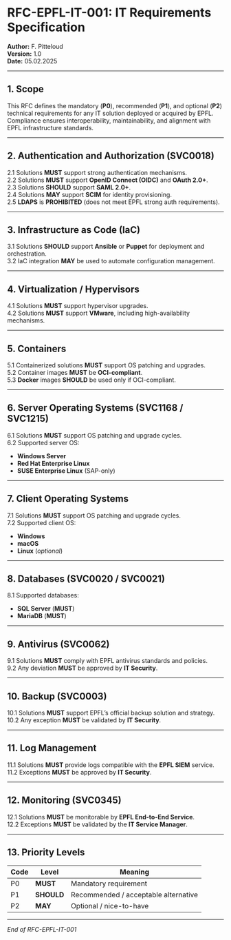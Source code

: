 # RFC-EPFL-IT-001: IT Requirements Specification

**Author:** F. Pitteloud  
**Version:** 1.0  
**Date:** 05.02.2025

---

## 1. Scope

This RFC defines the mandatory (**P0**), recommended (**P1**), and optional (**P2**) technical requirements for any IT solution deployed or acquired by EPFL.  
Compliance ensures interoperability, maintainability, and alignment with EPFL infrastructure standards.

---

## 2. Authentication and Authorization (SVC0018)

2.1 Solutions **MUST** support strong authentication mechanisms.  
2.2 Solutions **MUST** support **OpenID Connect (OIDC)** and **OAuth 2.0+**.  
2.3 Solutions **SHOULD** support **SAML 2.0+**.  
2.4 Solutions **MAY** support **SCIM** for identity provisioning.  
2.5 **LDAPS** is **PROHIBITED** (does not meet EPFL strong auth requirements).

---

## 3. Infrastructure as Code (IaC)

3.1 Solutions **SHOULD** support **Ansible** or **Puppet** for deployment and orchestration.  
3.2 IaC integration **MAY** be used to automate configuration management.

---

## 4. Virtualization / Hypervisors

4.1 Solutions **MUST** support hypervisor upgrades.  
4.2 Solutions **MUST** support **VMware**, including high-availability mechanisms.

---

## 5. Containers

5.1 Containerized solutions **MUST** support OS patching and upgrades.  
5.2 Container images **MUST** be **OCI-compliant**.  
5.3 **Docker** images **SHOULD** be used only if OCI-compliant.

---

## 6. Server Operating Systems (SVC1168 / SVC1215)

6.1 Solutions **MUST** support OS patching and upgrade cycles.  
6.2 Supported server OS:

- **Windows Server**
- **Red Hat Enterprise Linux**
- **SUSE Enterprise Linux** (SAP-only)

---

## 7. Client Operating Systems

7.1 Solutions **MUST** support OS patching and upgrade cycles.  
7.2 Supported client OS:

- **Windows**
- **macOS**
- **Linux** (_optional_)

---

## 8. Databases (SVC0020 / SVC0021)

8.1 Supported databases:

- **SQL Server** (**MUST**)
- **MariaDB** (**MUST**)

---

## 9. Antivirus (SVC0062)

9.1 Solutions **MUST** comply with EPFL antivirus standards and policies.  
9.2 Any deviation **MUST** be approved by **IT Security**.

---

## 10. Backup (SVC0003)

10.1 Solutions **MUST** support EPFL’s official backup solution and strategy.  
10.2 Any exception **MUST** be validated by **IT Security**.

---

## 11. Log Management

11.1 Solutions **MUST** provide logs compatible with the **EPFL SIEM** service.  
11.2 Exceptions **MUST** be approved by **IT Security**.

---

## 12. Monitoring (SVC0345)

12.1 Solutions **MUST** be monitorable by **EPFL End-to-End Service**.  
12.2 Exceptions **MUST** be validated by the **IT Service Manager**.

---

## 13. Priority Levels

| Code | Level      | Meaning                              |
| ---- | ---------- | ------------------------------------ |
| P0   | **MUST**   | Mandatory requirement                |
| P1   | **SHOULD** | Recommended / acceptable alternative |
| P2   | **MAY**    | Optional / nice-to-have              |

---

_End of RFC-EPFL-IT-001_
